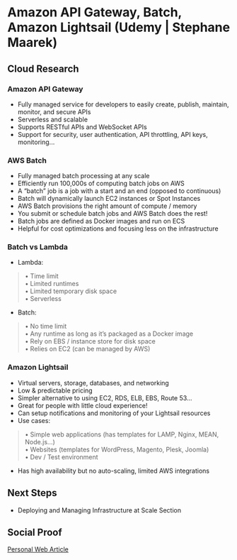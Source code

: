 # Amazon API Gateway, Batch, Amazon Lightsail (Udemy | Stephane Maarek)

## Cloud Research

### Amazon API Gateway
- Fully managed service for developers to easily create, publish, maintain, 
monitor, and secure APIs
- Serverless and scalable
- Supports RESTful APIs and WebSocket APIs
- Support for security, user authentication, API throttling, API keys, monitoring...

### AWS Batch
- Fully managed batch processing at any scale
- Efficiently run 100,000s of computing batch jobs on AWS
- A “batch” job is a job with a start and an end (opposed to continuous)
- Batch will dynamically launch EC2 instances or Spot Instances
- AWS Batch provisions the right amount of compute / memory
- You submit or schedule batch jobs and AWS Batch does the rest!
- Batch jobs are defined as Docker images and run on ECS
- Helpful for cost optimizations and focusing less on the infrastructure


### Batch vs Lambda 
- Lambda: 
>• Time limit 
<br>• Limited runtimes 
<br>• Limited temporary disk space 
<br>• Serverless 

- Batch: 
>• No time limit 
<br>• Any runtime as long as it’s packaged as a Docker image 
<br>• Rely on EBS / instance store for disk space 
<br>• Relies on EC2 (can be managed by AWS)

### Amazon Lightsail
- Virtual servers, storage, databases, and networking 
- Low & predictable pricing
- Simpler alternative to using EC2, RDS, ELB, EBS, Route 53…
- Great for people with little cloud experience!
- Can setup notifications and monitoring of your Lightsail resources
- Use cases:
>• Simple web applications (has templates for LAMP, Nginx, MEAN, Node.js…)
<br>• Websites (templates for WordPress, Magento, Plesk, Joomla)
<br>• Dev / Test environment 
- Has high availability but no auto-scaling, limited AWS integrations

## Next Steps

- Deploying and Managing 
Infrastructure at Scale Section

## Social Proof

[Personal Web Article](https://afifurrohman-id.github.io/article/100DaysOfCloud/cloud.html)
